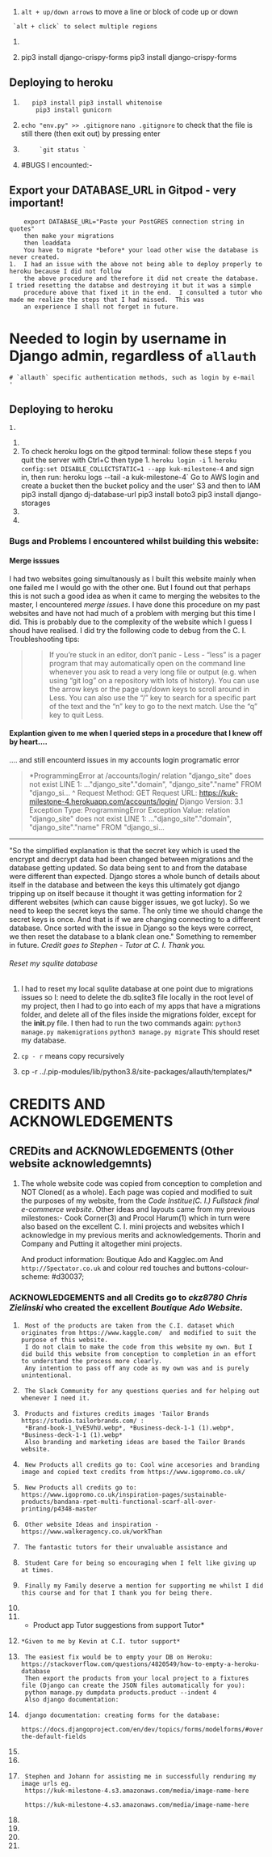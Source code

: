   1.  `alt + up/down arrows` to move a line or block of code up or down

     `alt + click` to select multiple regions
1.

1.   pip3 install django-crispy-forms
     pip3 install django-crispy-forms


 ## Deploying to heroku

1.        pip3 install pip3 install whitenoise
           pip3 install gunicorn

1. ` echo "env.py" >> .gitignore `
    ` nano .gitignore ` to check that the file is still there (then exit out) by pressing enter
1.          `git status `
1. #BUGS  I encounted:-
##  Export your DATABASE_URL in Gitpod - very important!
        export DATABASE_URL="Paste your PostGRES connection string in quotes"
        then make your migrations
        then loaddata
        You have to migrate *before* your load other wise the database is never created.
    1.  I had an issue with the above not being able to deploy properly to heroku because I did not follow
        the above procedure and therefore it did not create the database.  I tried resetting the databse and destroying it but it was a simple
        procedure above that fixed it in the end.  I consulted a tutor who made me realize the steps that I had missed.  This was
        an experience I shall not forget in future.
 # Needed to login by username in Django admin, regardless of `allauth`


    # `allauth` specific authentication methods, such as login by e-mail
    '
##  Deploying to heroku
    1.
   1.
   1.  To check heroku logs on the gitpod terminal:
       follow these steps f you quit the server with Ctrl+C then type
    1.  `heroku login -i`
    1.  `heroku config:set DISABLE_COLLECTSTATIC=1 --app kuk-milestone-4`
        and sign in, then run:
        heroku logs --tail -a kuk-milestone-4`
        Go to AWS login and create a bucket then the bucket policy and the user'
        S3 and then to IAM
        pip3 install django dj-database-url
        pip3 install boto3
        pip3 install django-storages
   1.
   1.
### Bugs and Problems I encountered whilst building this website:

#### Merge isssues

I had two websites going simultanously as I built this website mainly when one failed me I would go with the other one.  But I found out that perhaps this is not such a good idea as when it came to merging the websites
to the master, I encountered *merge issues*.  I have done this procedure on my past websites and have not had much of a problem with merging but this time I did.  This is probably due to the complexity of the
website which I guess I shoud have realised.  I did try the following code to debug from the C. I. Troubleshooting tips:

>>If you’re stuck in an editor, don’t panic -
Less - “less” is a pager program that may automatically open on the command line whenever you ask to read a very long file or output (e.g. when using “git log” on a repository with lots of history).
You can use the arrow keys or the page up/down keys to scroll around in Less. You can also use the “/” key to search for a specific part of the text and the “n” key to go to the next match.
Use the “q” key to quit Less.
>
#### Explantion given to me when I queried steps in a procedure that I knew off by heart....
 ....
 and still encounterd issues in my accounts login programatic error

 >*ProgrammingError at /accounts/login/
relation "django_site" does not exist
LINE 1: ..."django_site"."domain", "django_site"."name" FROM "django_si...
                                                             ^
Request Method:	GET
Request URL:	https://kuk-milestone-4.herokuapp.com/accounts/login/
Django Version:	3.1
Exception Type:	ProgrammingError
Exception Value:
relation "django_site" does not exist
>LINE 1: ..."django_site"."domain", "django_site"."name" FROM "django_si...
-----
"So the simplified explanation is that the secret key which is used the encrypt and decrypt data had been changed between migrations and the database getting updated. So data being sent to and from the database were different than expected.  Django stores a whole bunch of details about itself in the database and between the keys this ultimately got django tripping up on itself because it thought it was getting information for 2 different websites  (which can cause bigger issues, we got lucky).
So we need to keep the secret keys the same.  The only time we should change the secret keys is once.  And that is if we are changing connecting to a different database.
Once sorted with the issue in Django so the keys were correct, we then reset the database to a blank clean one."   Something to remember in future.
*Credit goes to Stephen - Tutor at C. I. Thank you.*
###### Reset my squlite database
   1. I had to reset my local squlite database at one point due to migrations issues so I:
        need to delete the db.sqlite3 file locally in the root level of my project,
        then I had to go into each of my apps that have a migrations folder, and delete all of the files inside the migrations folder, except for the __init__.py file.
            I then had to run the two commands again:
            `python3 manage.py makemigrations`
            `python3 manage.py migrate`
        This should reset my database.

   1.   `cp - r` means copy recursively
   1.   cp -r ../.pip-modules/lib/python3.8/site-packages/allauth/templates/*

#   CREDITS AND ACKNOWLEDGEMENTS

## CREDits and  ACKNOWLEDGEMENTS  (Other website acknowledgemnts)
1.  The whole website code was copied from conception to completion and NOT Cloned( as a whole).   Each page was copied and modified to suit the purposes of my website,
    from the *Code Institue(C. I.) Fullstack final e-commerce website*.
    Other ideas and layouts came from my previous milestones:-
     Cook Corner(3)
     and
     Procol Harum(1) which in turn were also based on the excellent C. I. mini projects and websites which I acknowledge in  my previous merits and acknowledgements.
     Thorin and Company and
     Putting it altogether mini projects.

     And product information:
     Boutique Ado and Kagglec.om
     And  `http://Spectator.co.uk`
     and colour red touches and buttons-colour-scheme: #d30037;



### ACKNOWLEDGEMENTS and all  Credits go to *ckz8780 Chris Zielinski* who created the excellent *Boutique Ado Website*.
1.      Most of the products are taken from the C.I. dataset which originates from https://www.kaggle.com/  and modified to suit the purpose of this website.
        I do not claim to make the code from this website my own. But I did build this website from conception to completion in an effort to understand the process more clearly.
        Any intention to pass off any code as my own was and is purely unintentional.
1.      The Slack Community for any questions queries and for helping out whenever I need it.
1.      Products and fixtures credits images 'Tailor Brands https://studio.tailorbrands.com/ :
        *Brand-book-1_VvE5VhU.webp*, *Business-deck-1-1 (1).webp*, *Business-deck-1-1 (1).webp*
        Also branding and marketing ideas are based the Tailor Brands website.
1.      New Products all credits go to: Cool wine accesories and branding image and copied text credits from https://www.igopromo.co.uk/
1.      New Products all credits go to: https://www.igopromo.co.uk/inspiration-pages/sustainable-products/bandana-rpet-multi-functional-scarf-all-over-printing/p4348-master
1.      Other website Ideas and inspiration - https://www.walkeragency.co.uk/workThan
1.      The fantastic tutors for their unvaluable assistance and
1.      Student Care for being so encouraging when I felt like giving up at times.
1.      Finally my Family deserve a mention for supporting me whilst I did this course and for that I thank you for being there.
1.
1.    * Product app Tutor suggestions from support Tutor*
1.     *Given to me by Kevin at C.I. tutor support*
1.      The easiest fix would be to empty your DB on Heroku: https://stackoverflow.com/questions/4820549/how-to-empty-a-heroku-database
        Then export the products from your local project to a fixtures file (Django can create the JSON files automatically for you):
        python manage.py dumpdata products.product --indent 4
        Also django documentation:
1.      django documentation: creating forms for the database:
        https://docs.djangoproject.com/en/dev/topics/forms/modelforms/#overriding-the-default-fields
1.
1.
1.      Stephen and Johann for assisting me in successfully renduring my image urls eg.
        https://kuk-milestone-4.s3.amazonaws.com/media/image-name-here

        https://kuk-milestone-4.s3.amazonaws.com/media/image-name-here
1.
1.
1.
1.